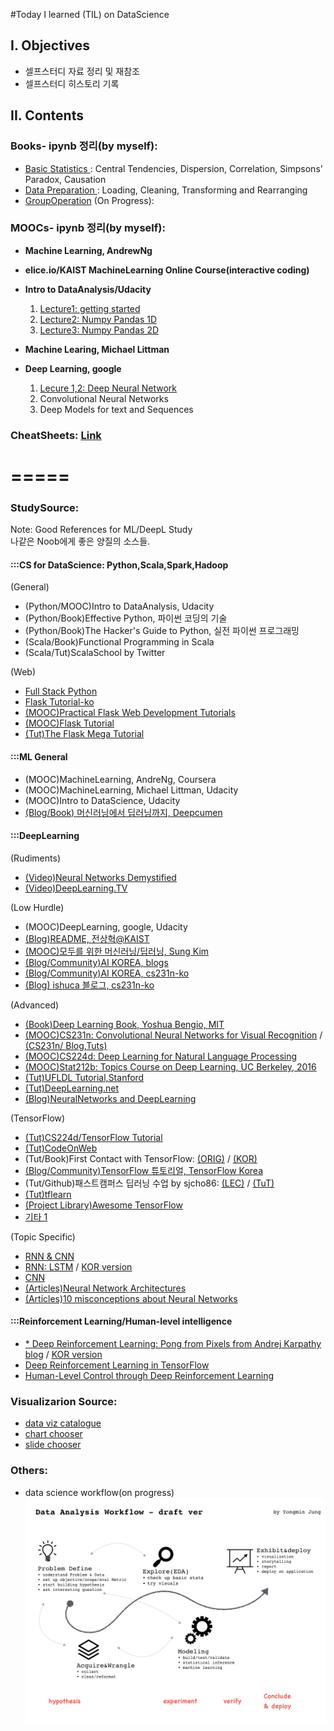 #Today I learned (TIL) on DataScience 

## I. Objectives
- 셀프스터디 자료 정리 및 재참조
- 셀프스터디 히스토리 기록

## II. Contents

### Books- ipynb 정리(by myself): 
- [Basic Statistics ](http://nbviewer.jupyter.org/github/h3imdallr/TIL-datascience/blob/master/ipynb_gitHub/Basic%20Statistics.ipynb ): Central Tendencies, Dispersion, Correlation, Simpsons' Paradox, Causation
- [Data Preparation ](http://nbviewer.jupyter.org/github/h3imdallr/TIL-datascience/blob/master/ipynb_gitHub/DataPreparation.ipynb): Loading, Cleaning, Transforming and Rearranging 
- [GroupOperation](http://nbviewer.jupyter.org/github/h3imdallr/TIL-datascience/blob/master/ipynb_gitHub/GroupOperation.ipynb) (On Progress):

### MOOCs- ipynb 정리(by myself):
- **Machine Learning, AndrewNg**
- **elice.io/KAIST MachineLearning Online Course(interactive coding)**
- **Intro to DataAnalysis/Udacity**  
    1. [Lecture1: getting started](http://nbviewer.jupyter.org/github/h3imdallr/TIL-datascience/blob/master/ipynb_gitHub/L1_Starter_Code_ymjung.ipynb)  
    2. [Lecture2: Numpy Pandas 1D](http://nbviewer.jupyter.org/github/h3imdallr/TIL-datascience/blob/master/ipynb_gitHub/L2_NumpynPandas_for_1D.ipynb)
    3. [Lecture3: Numpy Pandas 2D](http://nbviewer.jupyter.org/github/h3imdallr/TIL-datascience/blob/master/ipynb_gitHub/L3_NumpynPandas_for_2D.ipynb)

- **Machine Learing, Michael Littman**
- **Deep Learning, google**
    1. [Lecure 1,2: Deep Neural Network](http://nbviewer.jupyter.org/github/h3imdallr/TIL-datascience/blob/master/ipynb_gitHub/DeepGG-L2-DeepNeuralNetwork.ipynb)
    2. Convolutional Neural Networks
    3. Deep Models for text and Sequences

### CheatSheets: [Link](https://github.com/h3imdallr/TIL-datascience/tree/master/CheatSheet)

=====
=====

### StudySource: 
Note: Good References for ML/DeepL Study  
나같은 Noob에게 좋은 양질의 소스들.

#### :::CS for DataScience: Python,Scala,Spark,Hadoop
(General)
- (Python/MOOC)Intro to DataAnalysis, Udacity
- (Python/Book)Effective Python, 파이썬 코딩의 기술
- (Python/Book)The Hacker's Guide to Python, 실전 파이썬 프로그래밍 
- (Scala/Book)Functional Programming in Scala
- (Scala/Tut)ScalaSchool by Twitter

(Web)
- [Full Stack Python](https://www.fullstackpython.com)
- [Flask Tutorial-ko](http://flask-docs-kr.readthedocs.io/ko/latest/index.html)
- [(MOOC)Practical Flask Web Development Tutorials](https://www.youtube.com/playlist?list=PLQVvvaa0QuDc_owjTbIY4rbgXOFkUYOUB)
- [(MOOC)Flask Tutorial](https://www.youtube.com/playlist?list=PLei96ZX_m9sWQco3fwtSMqyGL-JDQo28l)
- [(Tut)The Flask Mega Tutorial](http://blog.miguelgrinberg.com/post/the-flask-mega-tutorial-part-i-hello-world)

#### :::ML General 
- (MOOC)MachineLearning, AndreNg, Coursera
- (MOOC)MachineLearning, Michael Littman, Udacity
- (MOOC)Intro to DataScience, Udacity
- [(Blog/Book) 머신러닝에서 딥러닝까지, Deepcumen ](http://deepcumen.com)

#### :::DeepLearning 
(Rudiments)
- [(Video)Neural Networks Demystified](https://www.youtube.com/watch?v=bxe2T-V8XRs)
- [(Video)DeepLearning.TV ](https://www.youtube.com/channel/UC9OeZkIwhzfv-_Cb7fCikLQ)

(Low Hurdle)
- (MOOC)DeepLearning, google, Udacity
- [(Blog)README, 전상혁@KAIST ](http://sanghyukchun.github.io)
- [(MOOC)모두를 위한 머신러닝/딥러닝, Sung Kim](http://hunkim.github.io/ml/)
- [(Blog/Community)AI KOREA, blogs](http://aikorea.org/blog/)
- [(Blog/Community)AI KOREA, cs231n-ko](http://aikorea.org/cs231n/)
- [(Blog) ishuca 블로그, cs231n-ko](http://ishuca.tistory.com/category/CS231n)

(Advanced)
- [(Book)Deep Learning Book, Yoshua Bengio, MIT ](http://www.deeplearningbook.org/)
- [(MOOC)CS231n: Convolutional Neural Networks for Visual Recognition](http://cs231n.stanford.edu/syllabus.html)  /  [(CS231n/ Blog,Tuts)](http://cs231n.github.io)
- [(MOOC)CS224d: Deep Learning for Natural Language Processing ](http://cs224d.stanford.edu/)
- [(MOOC)Stat212b: Topics Course on Deep Learning, UC Berkeley, 2016](http://joanbruna.github.io/stat212b/)
- [(Tut)UFLDL Tutorial,Stanford](http://ufldl.stanford.edu/tutorial/)
- [(Tut)DeepLearning.net](http://deeplearning.net/tutorial/)
- [(Blog)NeuralNetworks and DeepLearning](http://neuralnetworksanddeeplearning.com/index.html)

(TensorFlow)
- [(Tut)CS224d/TensorFlow Tutorial](https://www.youtube.com/watch?v=L8Y2_Cq2X5s)
- [(Tut)CodeOnWeb](https://codeonweb.com/course/7e8c4944-308e-410e-85aa-644624613741)
- (Tut/Book)First Contact with TensorFlow: [(ORIG)](http://www.jorditorres.org/first-contact-with-tensorflow/) /  [(KOR)](https://tensorflowkorea.wordpress.com/2016/04/28/first-contact-with-tensorflow/#more-2660)
- [(Blog/Community)TensorFlow 튜토리얼, TensorFlow Korea](https://tensorflowkorea.wordpress.com/2015/12/04/텐서플로우-튜토리얼-1/)
- (Tut/Github)패스트캠퍼스 딥러닝 수업 by sjcho86: [(LEC)](https://github.com/sjchoi86/Deep-Learning-101.git) / [(TuT)](https://github.com/sjchoi86/Tensorflow-101)
- [(Tut)tflearn](http://tflearn.org)
- [(Project Library)Awesome TensorFlow](https://github.com/jtoy/awesome-tensorflow/) 
- [기타 1 ](http://www.slideshare.net/lovelykihohong/tenforflow-internals)

(Topic Specific)
- [RNN & CNN](http://sanghyukchun.github.io/75/)
- [RNN: LSTM](http://colah.github.io/posts/2015-08-Understanding-LSTMs/) / [KOR version](http://whydsp.org/280)
- [CNN ](http://ufldl.stanford.edu/tutorial/supervised/ConvolutionalNeuralNetwork/)
- [(Articles)Neural Network Architectures](http://culurciello.github.io/tech/2016/06/04/nets.html)
- [(Articles)10 misconceptions about Neural Networks](http://www.turingfinance.com/misconceptions-about-neural-networks/)

#### :::Reinforcement Learning/Human-level intelligence
- [* Deep Reinforcement Learning: Pong from Pixels from Andrej Karpathy blog](http://karpathy.github.io/2016/05/31/rl/) / [KOR version](http://keunwoochoi.blogspot.kr/2016/06/andrej-karpathy.html)
- [Deep Reinforcement Learning in TensorFlow](https://github.com/carpedm20/deep-rl-tensorflow)
- [Human-Level Control through Deep Reinforcement Learning](https://github.com/devsisters/DQN-tensorflow)


### Visualizarion Source: 
- [data viz catalogue](http://www.datavizcatalogue.com/?)
- [chart chooser](http://extremepresentation.typepad.com/blog/2006/09/choosing_a_good.html)
- [slide chooser](http://extremepresentation.typepad.com/blog/2015/01/announcing-the-slide-chooser.html?utm_content=bufferd402d&utm_medium=social&utm_source=twitter.com&utm_campaign=buffer)  

### Others:
- data science workflow(on progress)
![workflow](images/analysisprocedure-v1.0.png)

